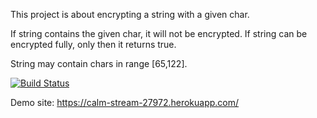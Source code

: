 This project is about encrypting a string with a given char.

If string contains the given char, it will not be encrypted. If string can be encrypted fully, only then it returns true.

String may contain chars in range [65,122].

[![Build Status](https://travis-ci.org/CigdemErs/myApp.svg?branch=master)](https://travis-ci.org/CigdemErs/myApp)

Demo site: https://calm-stream-27972.herokuapp.com/
